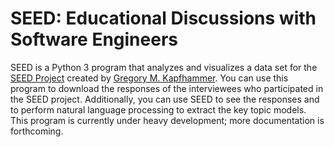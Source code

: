 # SEED: Educational Discussions with Software Engineers

SEED is a Python 3 program that analyzes and visualizes a data set for the [SEED
Project](http://www.cs.allegheny.edu/sites/gkapfham/seed/) created by [Gregory
M. Kapfhammer](http://www.cs.allegheny.edu/sites/gkapfham/). You can use this
program to download the responses of the interviewees who participated in the
SEED project. Additionally, you can use SEED to see the responses and to perform
natural language processing to extract the key topic models. This program is
currently under heavy development; more documentation is forthcoming.
